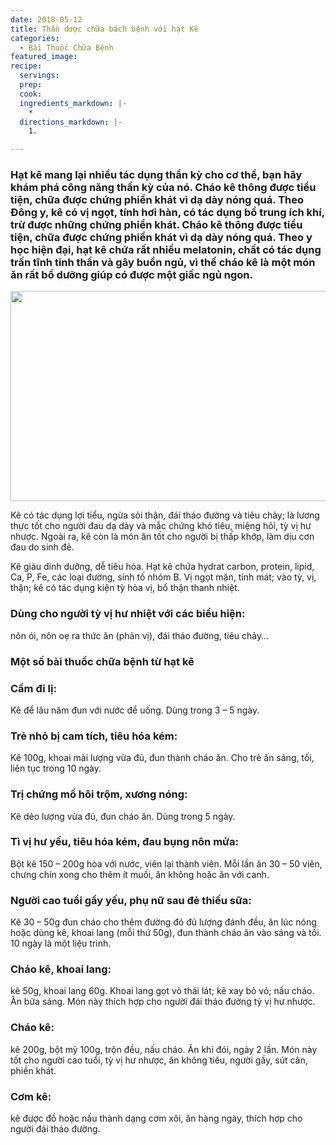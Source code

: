 ```yaml
---
date: 2018-05-12
title: Thần dược chữa bách bệnh với hạt Kê
categories:
  - Bài Thuốc Chữa Bệnh
featured_image: 
recipe:
  servings:  
  prep:  
  cook:  
  ingredients_markdown: |-
    * 
  directions_markdown: |-
    1. 

---
```

<h3>Hạt kê mang lại nhiều tác dụng thần kỳ cho cơ thể, bạn hãy khám phá công năng thần kỳ của nó. Cháo kê thông được tiểu tiện, chữa được chứng phiền khát vì dạ dày nóng quá. 
Theo Đông y, kê có vị ngọt, tính hơi hàn, có tác dụng bổ trung ích khí, trừ được những chứng phiền khát. Cháo kê thông được tiểu tiện, chữa được chứng phiền khát vì dạ dày nóng quá. Theo y học hiện đại, hạt kê chứa rất nhiều melatonin, chất có tác dụng trấn tĩnh tinh thần và gây buồn ngủ, vì thế cháo kê là một món ăn rất bổ dưỡng giúp có được một giấc ngủ ngon.</h3>

<div align="center"><img src="https://caythuoc.info/wp-content/uploads/thanduocchuabenhbanghatke.jpg" width="632px" height="336px"></div>

Kê có tác dụng lợi tiểu, ngừa sỏi thận, đái tháo đường và tiêu chảy; là lương thực tốt cho người đau dạ dày và mắc chứng khó tiêu, miệng hôi, tỳ vị hư nhược. Ngoài ra, kê còn là món ăn tốt cho người bị thấp khớp, làm dịu cơn đau do sinh đẻ.

Kê giàu dinh dưỡng, dễ tiêu hóa. Hạt kê chứa hydrat carbon, protein, lipid, Ca, P, Fe, các loại đường, sinh tố nhóm B. Vị ngọt mặn, tính mát; vào tỳ, vị, thận; kê có tác dụng kiện tỳ hòa vị, bổ thận thanh nhiệt. 

<h3>Dùng cho người tỳ vị hư nhiệt với các biểu hiện:</h3> nôn ói, nôn oẹ ra thức ăn (phản vị), đái tháo đường, tiêu chảy…

<h3>Một số bài thuốc chữa bệnh từ hạt kê</h3>

<h3>Cầm đi lị:</h3> Kê để lâu năm đun với nước để uống. Dùng trong 3 – 5 ngày.

<h3>Trẻ nhỏ bị cam tích, tiêu hóa kém:</h3> Kê 100g, khoai mài lượng vừa đủ, đun thành cháo ăn. Cho trẻ ăn sáng, tối, liên tục trong 10 ngày.

<h3>Trị chứng mồ hôi trộm, xương nóng:</h3> Kê dẻo lượng vừa đủ, đun cháo ăn. Dùng trong 5 ngày.

<h3>Tì vị hư yếu, tiêu hóa kém, đau bụng nôn mửa:</h3> Bột kê 150 – 200g hòa với nước, viên lại thành viên. Mỗi lần ăn 30 – 50 viên, chưng chín xong cho thêm ít muối, ăn không hoặc ăn với canh.

<h3>Người cao tuổi gầy yếu, phụ nữ sau đẻ thiếu sữa:</h3> Kê 30 – 50g đun cháo cho thêm đường đỏ đủ lượng đánh đều, ăn lúc nóng hoặc dùng kê, khoai lang (mỗi thứ 50g), đun thành cháo ăn vào sáng và tối. 10 ngày là một liệu trình.

<h3>Cháo kê, khoai lang:</h3> kê 50g, khoai lang 60g. Khoai lang gọt vỏ thái lát; kê xay bỏ vỏ; nấu cháo. Ăn bữa sáng. Món này thích hợp cho người đái tháo đường tỳ vị hư nhược.

<h3>Cháo kê:</h3> kê 200g, bột mỳ 100g, trộn đều, nấu cháo. Ăn khi đói, ngày 2 lần. Món này tốt cho người cao tuổi, tỳ vị hư nhược, ăn không tiêu, người gầy, sút cân, phiền khát.

<h3>Cơm kê:</h3> kê được đồ hoặc nấu thành dạng cơm xôi, ăn hàng ngày, thích hợp cho người đái tháo đường.
